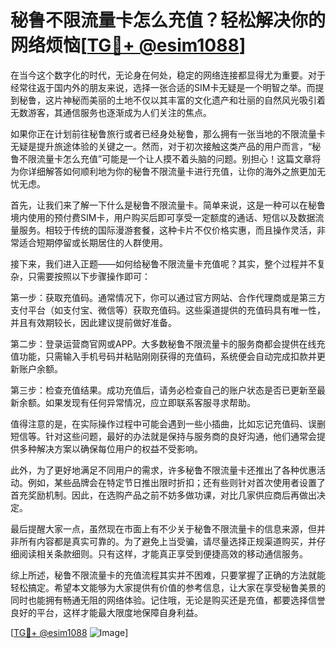 # 秘鲁不限流量卡怎么充值？轻松解决你的网络烦恼[[TG💪+ @esim1088](https://t.me/s/esim1088)]

在当今这个数字化的时代，无论身在何处，稳定的网络连接都显得尤为重要。对于经常往返于国内外的朋友来说，选择一张合适的SIM卡无疑是一个明智之举。而提到秘鲁，这片神秘而美丽的土地不仅以其丰富的文化遗产和壮丽的自然风光吸引着无数游客，其通信服务也逐渐成为人们关注的焦点。

如果你正在计划前往秘鲁旅行或者已经身处秘鲁，那么拥有一张当地的不限流量卡无疑是提升旅途体验的关键之一。然而，对于初次接触这类产品的用户而言，“秘鲁不限流量卡怎么充值”可能是一个让人摸不着头脑的问题。别担心！这篇文章将为你详细解答如何顺利地为你的秘鲁不限流量卡进行充值，让你的海外之旅更加无忧无虑。

首先，让我们来了解一下什么是秘鲁不限流量卡。简单来说，这是一种可以在秘鲁境内使用的预付费SIM卡，用户购买后即可享受一定额度的通话、短信以及数据流量服务。相较于传统的国际漫游套餐，这种卡片不仅价格实惠，而且操作灵活，非常适合短期停留或长期居住的人群使用。

接下来，我们进入正题——如何给秘鲁不限流量卡充值呢？其实，整个过程并不复杂，只需要按照以下步骤操作即可：

第一步：获取充值码。通常情况下，你可以通过官方网站、合作代理商或是第三方支付平台（如支付宝、微信等）获取充值码。这些渠道提供的充值码具有唯一性，并且有效期较长，因此建议提前做好准备。

第二步：登录运营商官网或APP。大多数秘鲁不限流量卡的服务商都会提供在线充值功能，只需输入手机号码并粘贴刚刚获得的充值码，系统便会自动完成扣款并更新账户余额。

第三步：检查充值结果。成功充值后，请务必检查自己的账户状态是否已更新至最新余额。如果发现有任何异常情况，应立即联系客服寻求帮助。

值得注意的是，在实际操作过程中可能会遇到一些小插曲，比如忘记充值码、误删短信等。针对这些问题，最好的办法就是保持与服务商的良好沟通，他们通常会提供多种解决方案以确保每位用户的权益不受影响。

此外，为了更好地满足不同用户的需求，许多秘鲁不限流量卡还推出了各种优惠活动。例如，某些品牌会在特定节日推出限时折扣；还有些则针对首次使用者设置了首充奖励机制。因此，在选购产品之前不妨多做功课，对比几家供应商后再做出决定。

最后提醒大家一点，虽然现在市面上有不少关于秘鲁不限流量卡的信息来源，但并非所有内容都是真实可靠的。为了避免上当受骗，请尽量选择正规渠道购买，并仔细阅读相关条款细则。只有这样，才能真正享受到便捷高效的移动通信服务。

综上所述，秘鲁不限流量卡的充值流程其实并不困难，只要掌握了正确的方法就能轻松搞定。希望本文能够为大家提供有价值的参考信息，让大家在享受秘鲁美景的同时也能拥有畅通无阻的网络体验。记住哦，无论是购买还是充值，都要选择信誉良好的平台，这样才能最大限度地保障自身利益。

[[TG💪+ @esim1088](https://t.me/s/esim1088) ![Image](https://i.postimg.cc/4NQfJmqS/Snipaste-2025-05-13-00-14-12.png)]